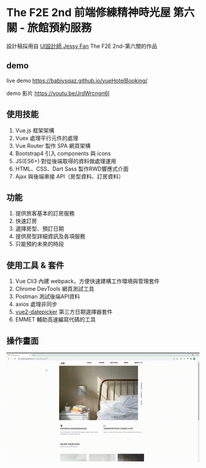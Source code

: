 # The F2E 2nd 前端修練精神時光屋 第六關 - 旅館預約服務

設計稿採用自 [UI設計師 Jessy Fan](https://challenge.thef2e.com/user/1991) The F2E 2nd-第六關的作品

## demo 
live demo https://babiysqaz.github.io/vueHotelBooking/

demo 影片 https://youtu.be/JrdWrcngn6I

## 使用技能 
1. Vue.js 框架架構
2. Vuex 處理平行元件的處理
3. Vue Router 製作 SPA 網頁架構
4. Bootstrap4 引入 components 與 icons
5. JS(ES6+) 對從後端取得的資料做處理運用
6. HTML、CSS、Dart Sass 製作RWD響應式介面
7. Ajax 與後端串接 API（房型資料、訂房資料）

## 功能
1. 提供旅客基本的訂房服務
2. 快速訂房
3. 選擇房型、預訂日期
4. 提供房型詳細資訊及各項服務
5. 只能預約未來的時段


## 使用工具 & 套件
1. Vue Cli3 內建 webpack，方便快速建構工作環境與管理套件
2. Chrome DevTools 網頁測試工具
3. Postman 測試後端API資料
4. axios 處理非同步
5. [vue2-datepicker](https://github.com/mengxiong10/vue2-datepicker) 第三方日期選擇器套件
6. EMMET 輔助高速編寫代碼的工具


## 操作畫面
![image](https://github.com/babiysqaz/vueHotelBooking/blob/master/demo.gif)
